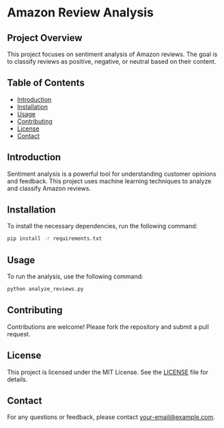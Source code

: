 # Amazon Review Analysis

## Project Overview
This project focuses on sentiment analysis of Amazon reviews. The goal is to classify reviews as positive, negative, or neutral based on their content.

## Table of Contents
- [Introduction](#introduction)
- [Installation](#installation)
- [Usage](#usage)
- [Contributing](#contributing)
- [License](#license)
- [Contact](#contact)

## Introduction
Sentiment analysis is a powerful tool for understanding customer opinions and feedback. This project uses machine learning techniques to analyze and classify Amazon reviews.

## Installation
To install the necessary dependencies, run the following command:
```bash
pip install -r requirements.txt
```

## Usage
To run the analysis, use the following command:
```bash
python analyze_reviews.py
```

## Contributing
Contributions are welcome! Please fork the repository and submit a pull request.

## License
This project is licensed under the MIT License. See the [LICENSE](LICENSE) file for details.

## Contact
For any questions or feedback, please contact [your-email@example.com](mailto:your-email@example.com).
